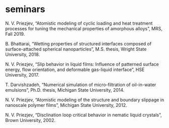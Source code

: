# seminars 

N. V. Priezjev, “Atomistic modeling of cyclic loading and heat treatment processes for tuning the mechanical properties of amorphous alloys”, MRS, Fall 2019.

B. Bhattarai, “Wetting properties of structured interfaces composed of surface-attached spherical nanoparticles”, M.S. thesis, Wright State University, 2018.

N. V. Priezjev, “Slip behavior in liquid films: Influence of patterned surface energy, flow orientation, and deformable gas-liquid interface”, HSE University, 2017.

T. Darvishzadeh, “Numerical simulation of micro-filtration of oil-in-water emulsions”, Ph.D. thesis, Michigan State University, 2014.

N. V. Priezjev, “Atomistic modeling of the structure and boundary slippage in nanoscale polymer films”, Michigan State University, 2012.

N. V. Priezjev, “Disclination loop critical behavior in nematic liquid crystals”, Brown University, 2002.
